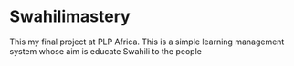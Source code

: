 # Swahilimastery
This my final project at PLP Africa. This is a simple learning management system  whose aim is educate Swahili to the people
